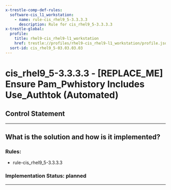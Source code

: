 ```yaml
---
x-trestle-comp-def-rules:
  software-cis_l1_workstation:
    - name: rule-cis_rhel9_5-3.3.3.3
      description: Rule for cis_rhel9_5-3.3.3.3
x-trestle-global:
  profile:
    title: rhel9-cis_rhel9-l1_workstation
    href: trestle://profiles/rhel9-cis_rhel9-l1_workstation/profile.json
  sort-id: cis_rhel9_5-03.03.03.03
---
```


# cis_rhel9_5-3.3.3.3 - \[REPLACE_ME\] Ensure Pam_Pwhistory Includes Use_Authtok (Automated)

## Control Statement

______________________________________________________________________

## What is the solution and how is it implemented?

<!-- For implementation status enter one of: implemented, partial, planned, alternative, not-applicable -->

<!-- Note that the list of rules under ### Rules: is read-only and changes will not be captured after assembly to JSON -->

<!-- Add control implementation description here for control: cis_rhel9_5-3.3.3.3 -->

### Rules:

  - rule-cis_rhel9_5-3.3.3.3

### Implementation Status: planned

______________________________________________________________________
